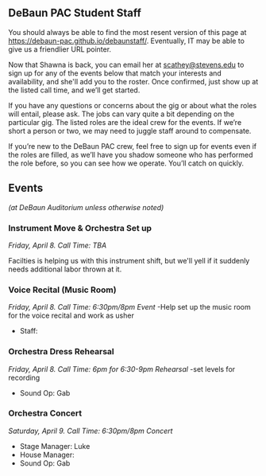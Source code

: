 ## DeBaun PAC Student Staff

You should always be able to find the most resent version of this page at <https://debaun-pac.github.io/debaunstaff/>. Eventually, IT may be able to give us a friendlier URL pointer.

Now that Shawna is back, you can email her at <scathey@stevens.edu>  to sign up for any of the events below that match your interests and availability, and she'll add you to the roster. Once confirmed, just show up at the listed call time, and we’ll get started.

If you have any questions or concerns about the gig or about what the roles will entail, please ask. The jobs can vary quite a bit depending on the particular gig. The listed roles are the ideal crew for the events. If we’re short a person or two, we may need to juggle staff around to compensate.

If you’re new to the DeBaun PAC crew, feel free to sign up for events even if the roles are filled, as we’ll have you shadow someone who has performed the role before, so you can see how we operate. You’ll catch on quickly.


## Events
*(at DeBaun Auditorium unless otherwise noted)*



### Instrument Move & Orchestra Set up
*Friday, April 8. Call Time: TBA*

Facilties is helping us with this instrument shift, but we'll yell if it suddenly needs additional labor thrown at it.


### Voice Recital (Music Room)
*Friday, April 8. Call Time: 6:30pm/8pm Event*
-Help set up the music room for the voice recital and work as usher

- Staff:


### Orchestra Dress Rehearsal 
*Friday, April 8. Call Time: 6pm for 6:30-9pm Rehearsal*
-set levels for recording

- Sound Op: Gab


### Orchestra Concert
*Saturday, April 9. Call Time: 6:30pm/8pm Concert*

- Stage Manager: Luke
- House Manager: 
- Sound Op: Gab





